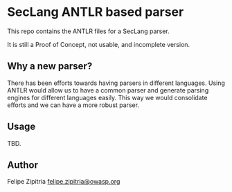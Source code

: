 # SecLang ANTLR based parser

This repo contains the ANTLR files for a SecLang parser.

It is still a Proof of Concept, not usable, and incomplete version.

## Why a new parser?

There has been efforts towards having parsers in different languages. Using ANTLR would allow us to have a common parser and generate parsing engines for different languages easily. This way we would consolidate efforts and we can have a more robust parser.

## Usage

TBD.

## Author

Felipe Zipitria <felipe.zipitria@owasp.org>
